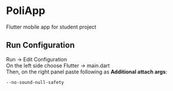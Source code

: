 # PoliApp
Flutter mobile app for student project

## Run Configuration

Run -> Edit Configuration  
On the left side choose Flutter -> main.dart  
Then, on the right panel paste following as **Additional attach args**: 
```bash
--no-sound-null-safety
```
